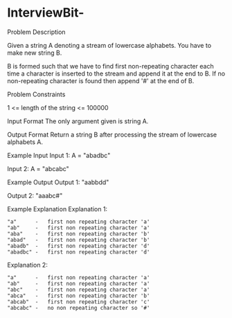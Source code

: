 # InterviewBit-
Problem Description

Given a string A denoting a stream of lowercase alphabets. You have to make new string B.

B is formed such that we have to find first non-repeating character each time a character is inserted to the stream and append it at the end to B. If no non-repeating character is found then append '#' at the end of B.

Problem Constraints

1 <= length of the string <= 100000

Input Format
The only argument given is string A.

Output Format
Return a string B after processing the stream of lowercase alphabets A.


Example Input
Input 1:
 A = "abadbc"

Input 2:
 A = "abcabc"

Example Output
Output 1:
 "aabbdd"

Output 2:
 "aaabc#"

Example Explanation
Explanation 1:

    "a"      -   first non repeating character 'a'
    "ab"     -   first non repeating character 'a'
    "aba"    -   first non repeating character 'b'
    "abad"   -   first non repeating character 'b'
    "abadb"  -   first non repeating character 'd'
    "abadbc" -   first non repeating character 'd'

Explanation 2:

    "a"      -   first non repeating character 'a'
    "ab"     -   first non repeating character 'a'
    "abc"    -   first non repeating character 'a'
    "abca"   -   first non repeating character 'b'
    "abcab"  -   first non repeating character 'c'
    "abcabc" -   no non repeating character so '#'
